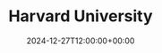 ---
weight: 130000
title: "Harvard University"
description: "Explore Harvard University: A Legacy of Excellence, Groundbreaking Research, and Unparalleled Academic Opportunities."
icon: database
date: 2024-12-27T12:00:00+00:00
---